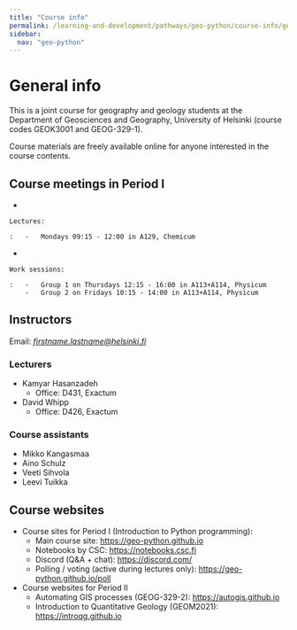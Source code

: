 ```yaml
---
title: "Course info"
permalink: /learning-and-development/pathways/geo-python/course-info/general-info/
sidebar:
  nav: "geo-python"
---
```



# General info

This is a joint course for geography and geology students at the
Department of Geosciences and Geography, University of Helsinki (course
codes GEOK3001 and GEOG-329-1).

Course materials are freely available online for anyone interested in
the course contents.

## Course meetings in Period I

-   

    Lectures:

    :   -   Mondays 09:15 - 12:00 in A129, Chemicum

-   

    Work sessions:

    :   -   Group 1 on Thursdays 12:15 - 16:00 in A113+A114, Physicum
        -   Group 2 on Fridays 10:15 - 14:00 in A113+A114, Physicum

## Instructors

Email: *firstname.lastname@helsinki.fi*

### Lecturers

-   Kamyar Hasanzadeh
    -   Office: D431, Exactum
-   David Whipp
    -   Office: D426, Exactum

### Course assistants

-   Mikko Kangasmaa
-   Aino Schulz
-   Veeti Sihvola
-   Leevi Tuikka

## Course websites

-   Course sites for Period I (Introduction to Python programming):
    -   Main course site: <https://geo-python.github.io>
    -   Notebooks by CSC: <https://notebooks.csc.fi>
    -   Discord (Q&A + chat): <https://discord.com/>
    -   Polling / voting (active during lectures only):
        <https://geo-python.github.io/poll>
-   Course websites for Period II
    -   Automating GIS processes (GEOG-329-2):
        <https://autogis.github.io>
    -   Introduction to Quantitative Geology (GEOM2021):
        <https://introqg.github.io>
